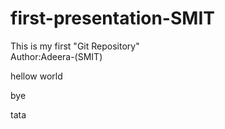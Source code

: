 # first-presentation-SMIT
This is my first "Git Repository"
<br>
Author:Adeera-(SMIT)
<p>hellow world</p>
<p>bye</p>
<p>tata</p>
